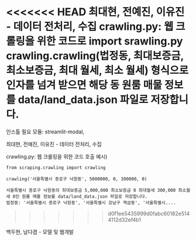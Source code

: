 <<<<<<< HEAD
최대현, 전예진, 이유진 - 데이터 전처리, 수집
crawling.py: 웹 크롤링을 위한 코드로
import srawling.py
crawling.crawling(법정동, 최대보증금, 최소보증금, 최대 월세, 최소 월세) 형식으로 인자를 넘겨 받으면 해당 동 원룸 매물 정보를 data/land_data.json 파일로 저장합니다.
=======
인스톨 필요 모듈: streamlit-modal, 


최대현, 전예진, 이유진 - 데이터 전처리, 수집

crawling.py: 웹 크롤링을 위한 코드
호출 예시)
```
from scraping.crawling import crawling

crawling('서울특별시 종로구 낙원동', 5000000, 0, 300000, 0)

서울특별시 종로구 낙원동의 최대보증금 5,000,000 최소보증금 0 최대월세 300,000 최소월세 0인 원룸 매물 정보를 data/land_data.json 파일로 저장합니다.
법정동: '서울특별시 종로구 낙원동', '서울특별시 강남구 역삼동', '서울특별시....
```
>>>>>>> d0f1ee5435999d0fabc60182e5144112d32ef4b1

백두현, 남다겸 - 모델 및 웹개발
